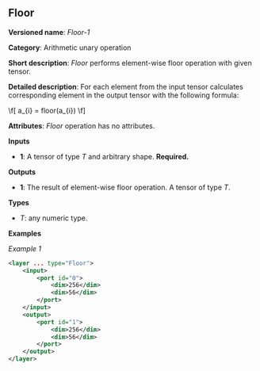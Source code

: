 ## Floor <a name="Floor"></a>

**Versioned name**: *Floor-1*

**Category**: Arithmetic unary operation

**Short description**: *Floor* performs element-wise floor operation with given tensor.

**Detailed description**: For each element from the input tensor calculates corresponding
element in the output tensor with the following formula:

\f[
a_{i} = floor(a_{i})
\f]

**Attributes**: *Floor* operation has no attributes.

**Inputs**

* **1**: A tensor of type *T* and arbitrary shape. **Required.**

**Outputs**

* **1**: The result of element-wise floor operation. A tensor of type *T*.

**Types**

* *T*: any numeric type.


**Examples**

*Example 1*

```xml
<layer ... type="Floor">
    <input>
        <port id="0">
            <dim>256</dim>
            <dim>56</dim>
        </port>
    </input>
    <output>
        <port id="1">
            <dim>256</dim>
            <dim>56</dim>
        </port>
    </output>
</layer>
```
